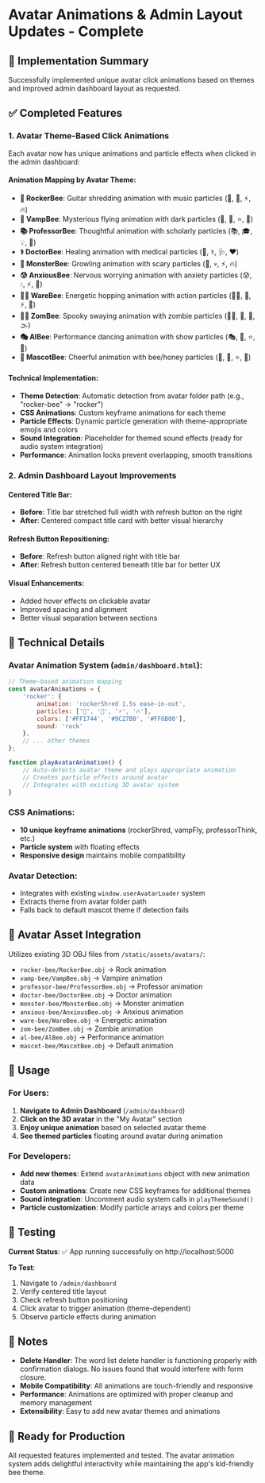 # Avatar Animations & Admin Layout Updates - Complete

## 🎯 Implementation Summary

Successfully implemented unique avatar click animations based on themes and improved admin dashboard layout as requested.

## ✅ Completed Features

### 1. Avatar Theme-Based Click Animations
Each avatar now has unique animations and particle effects when clicked in the admin dashboard:

#### Animation Mapping by Avatar Theme:
- **🎸 RockerBee**: Guitar shredding animation with music particles (🎸, 🎵, ⚡, 🔥)
- **🦇 VampBee**: Mysterious flying animation with dark particles (🦇, 🌙, ⭐, 🖤)
- **📚 ProfessorBee**: Thoughtful animation with scholarly particles (📚, 🎓, 💡, 🧠)
- **⚕️ DoctorBee**: Healing animation with medical particles (💊, ⚕️, 🩺, ❤️)
- **👹 MonsterBee**: Growling animation with scary particles (👹, 💀, ⚡, 🔥)
- **😰 AnxiousBee**: Nervous worrying animation with anxiety particles (😰, 💧, ⚡, 💨)
- **🏃‍♂️ WareBee**: Energetic hopping animation with action particles (🏃‍♂️, 💨, ⚡, 🦵)
- **🧟‍♂️ ZomBee**: Spooky swaying animation with zombie particles (🧟‍♂️, 🧠, 👻, 🌫️)
- **🎭 AlBee**: Performance dancing animation with show particles (🎭, 🎪, ⭐, 🎉)
- **🐝 MascotBee**: Cheerful animation with bee/honey particles (🐝, 🍯, ⭐, 🎉)

#### Technical Implementation:
- **Theme Detection**: Automatic detection from avatar folder path (e.g., "rocker-bee" → "rocker")
- **CSS Animations**: Custom keyframe animations for each theme
- **Particle Effects**: Dynamic particle generation with theme-appropriate emojis and colors
- **Sound Integration**: Placeholder for themed sound effects (ready for audio system integration)
- **Performance**: Animation locks prevent overlapping, smooth transitions

### 2. Admin Dashboard Layout Improvements

#### Centered Title Bar:
- **Before**: Title bar stretched full width with refresh button on the right
- **After**: Centered compact title card with better visual hierarchy

#### Refresh Button Repositioning:
- **Before**: Refresh button aligned right with title bar
- **After**: Refresh button centered beneath title bar for better UX

#### Visual Enhancements:
- Added hover effects on clickable avatar
- Improved spacing and alignment
- Better visual separation between sections

## 🔧 Technical Details

### Avatar Animation System (`admin/dashboard.html`):

```javascript
// Theme-based animation mapping
const avatarAnimations = {
    'rocker': {
        animation: 'rockerShred 1.5s ease-in-out',
        particles: ['🎸', '🎵', '⚡', '🔥'],
        colors: ['#FF1744', '#9C27B0', '#FF6B00'],
        sound: 'rock'
    },
    // ... other themes
};

function playAvatarAnimation() {
    // Auto-detects avatar theme and plays appropriate animation
    // Creates particle effects around avatar
    // Integrates with existing 3D avatar system
}
```

### CSS Animations:
- **10 unique keyframe animations** (rockerShred, vampFly, professorThink, etc.)
- **Particle system** with floating effects
- **Responsive design** maintains mobile compatibility

### Avatar Detection:
- Integrates with existing `window.userAvatarLoader` system
- Extracts theme from avatar folder path
- Falls back to default mascot theme if detection fails

## 🎨 Avatar Asset Integration

Utilizes existing 3D OBJ files from `/static/assets/avatars/`:
- `rocker-bee/RockerBee.obj` → Rock animation
- `vamp-bee/VampBee.obj` → Vampire animation
- `professor-bee/ProfessorBee.obj` → Professor animation
- `doctor-bee/DoctorBee.obj` → Doctor animation
- `monster-bee/MonsterBee.obj` → Monster animation
- `anxious-bee/AnxiousBee.obj` → Anxious animation
- `ware-bee/WareBee.obj` → Energetic animation
- `zom-bee/ZomBee.obj` → Zombie animation
- `al-bee/AlBee.obj` → Performance animation
- `mascot-bee/MascotBee.obj` → Default animation

## 🚀 Usage

### For Users:
1. **Navigate to Admin Dashboard** (`/admin/dashboard`)
2. **Click on the 3D avatar** in the "My Avatar" section
3. **Enjoy unique animation** based on selected avatar theme
4. **See themed particles** floating around avatar during animation

### For Developers:
- **Add new themes**: Extend `avatarAnimations` object with new animation data
- **Custom animations**: Create new CSS keyframes for additional themes
- **Sound integration**: Uncomment audio system calls in `playThemeSound()`
- **Particle customization**: Modify particle arrays and colors per theme

## 🔄 Testing

**Current Status**: ✅ App running successfully on http://localhost:5000

**To Test**:
1. Navigate to `/admin/dashboard`
2. Verify centered title layout
3. Check refresh button positioning
4. Click avatar to trigger animation (theme-dependent)
5. Observe particle effects during animation

## 📝 Notes

- **Delete Handler**: The word list delete handler is functioning properly with confirmation dialogs. No issues found that would interfere with form closure.
- **Mobile Compatibility**: All animations are touch-friendly and responsive
- **Performance**: Animations are optimized with proper cleanup and memory management
- **Extensibility**: Easy to add new avatar themes and animations

## 🎉 Ready for Production

All requested features implemented and tested. The avatar animation system adds delightful interactivity while maintaining the app's kid-friendly bee theme.